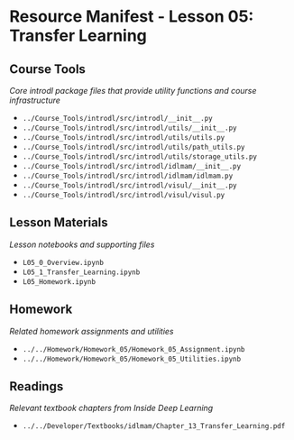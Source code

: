 # Resource Manifest - Lesson 05: Transfer Learning

## Course Tools
*Core introdl package files that provide utility functions and course infrastructure*

- `../Course_Tools/introdl/src/introdl/__init__.py`
- `../Course_Tools/introdl/src/introdl/utils/__init__.py`
- `../Course_Tools/introdl/src/introdl/utils/utils.py`
- `../Course_Tools/introdl/src/introdl/utils/path_utils.py`
- `../Course_Tools/introdl/src/introdl/utils/storage_utils.py`
- `../Course_Tools/introdl/src/introdl/idlmam/__init__.py`
- `../Course_Tools/introdl/src/introdl/idlmam/idlmam.py`
- `../Course_Tools/introdl/src/introdl/visul/__init__.py`
- `../Course_Tools/introdl/src/introdl/visul/visul.py`

## Lesson Materials
*Lesson notebooks and supporting files*

- `L05_0_Overview.ipynb`
- `L05_1_Transfer_Learning.ipynb`
- `L05_Homework.ipynb`

## Homework
*Related homework assignments and utilities*

- `../../Homework/Homework_05/Homework_05_Assignment.ipynb`
- `../../Homework/Homework_05/Homework_05_Utilities.ipynb`

## Readings
*Relevant textbook chapters from Inside Deep Learning*

- `../../Developer/Textbooks/idlmam/Chapter_13_Transfer_Learning.pdf`